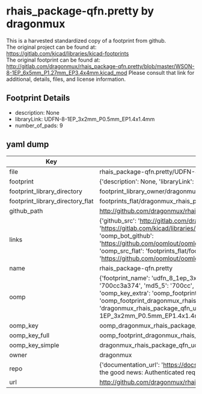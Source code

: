 # rhais_package-qfn.pretty by dragonmux  
This is a harvested standardized copy of a footprint from github.  
The original project can be found at:  
https://gitlab.com/kicad/libraries/kicad-footprints  
The original footprint can be found at:
http://gitlab.com/dragonmux/rhais_package-qfn.pretty/blob/master/WSON-8-1EP_6x5mm_P1.27mm_EP3.4x4mm.kicad_mod
Please consult that link for additional, details, files, and license information.  
## Footprint Details
* description: None  
* libraryLink: UDFN-8-1EP_3x2mm_P0.5mm_EP1.4x1.4mm  
* number_of_pads: 9  
## yaml dump  
| Key | Value |  
| --- | --- |  
| file | rhais_package-qfn.pretty/UDFN-8-1EP_3x2mm_P0.5mm_EP1.4x1.4mm.kicad_mod |  
| footprint | {'description': None, 'libraryLink': 'UDFN-8-1EP_3x2mm_P0.5mm_EP1.4x1.4mm', 'number_of_pads': 9} |  
| footprint_library_directory | footprint_library_owner/dragonmux_rhais_package-qfn.pretty |  
| footprint_library_directory_flat | footprints_flat/dragonmux_rhais_package_qfn_udfn_8_1ep_3x2mm_p0_5mm_ep1_4x1_4mm/working |  
| github_path | http://github.com/dragonmux/rhais_package-qfn.pretty/blob/master/UDFN-8-1EP_3x2mm_P0.5mm_EP1.4x1.4mm.kicad_mod |  
| links | {'github_src': 'http://gitlab.com/dragonmux/rhais_package-qfn.pretty/blob/master/WSON-8-1EP_6x5mm_P1.27mm_EP3.4x4mm.kicad_mod', 'github_src_repo': 'https://gitlab.com/kicad/libraries/kicad-footprints', 'oomp_bot': 'footprints/dragonmux_rhais_package_qfn_udfn_8_1ep_3x2mm_p0_5mm_ep1_4x1_4mm/working', 'oomp_bot_github': 'https://github.com/oomlout/oomlout_oomp_footprint_bot/tree/main/footprints/dragonmux_rhais_package_qfn_udfn_8_1ep_3x2mm_p0_5mm_ep1_4x1_4mm/working', 'oomp_src_flat': 'footprints_flat/footprints_flat/dragonmux_rhais_package_qfn_udfn_8_1ep_3x2mm_p0_5mm_ep1_4x1_4mm/working', 'oomp_src_flat_github': 'https://github.com/oomlout/oomlout_oomp_footprint_src/tree/main/footprints_flat/dragonmux_rhais_package_qfn_udfn_8_1ep_3x2mm_p0_5mm_ep1_4x1_4mm/working'} |  
| name | rhais_package-qfn.pretty |  
| oomp | {'footprint_name': 'udfn_8_1ep_3x2mm_p0_5mm_ep1_4x1_4mm', 'library_name': 'rhais_package_qfn', 'md5': '700cc3a37497b2e79badddf4165ccf93', 'md5_10': '700cc3a374', 'md5_5': '700cc', 'md5_6': '700cc3', 'oomp_key': 'oomp_dragonmux_rhais_package_qfn_udfn_8_1ep_3x2mm_p0_5mm_ep1_4x1_4mm', 'oomp_key_extra': 'oomp_footprint_dragonmux_rhais_package_qfn_udfn_8_1ep_3x2mm_p0_5mm_ep1_4x1_4mm', 'oomp_key_full': 'oomp_footprint_dragonmux_rhais_package_qfn_udfn_8_1ep_3x2mm_p0_5mm_ep1_4x1_4mm_700cc3', 'oomp_key_simple': 'dragonmux_rhais_package_qfn_udfn_8_1ep_3x2mm_p0_5mm_ep1_4x1_4mm', 'original_filename': 'rhais_package-qfn.pretty/UDFN-8-1EP_3x2mm_P0.5mm_EP1.4x1.4mm.kicad_mod', 'owner_name': 'dragonmux'} |  
| oomp_key | oomp_dragonmux_rhais_package_qfn_udfn_8_1ep_3x2mm_p0_5mm_ep1_4x1_4mm |  
| oomp_key_full | oomp_footprint_dragonmux_rhais_package_qfn_udfn_8_1ep_3x2mm_p0_5mm_ep1_4x1_4mm |  
| oomp_key_simple | dragonmux_rhais_package_qfn_udfn_8_1ep_3x2mm_p0_5mm_ep1_4x1_4mm |  
| owner | dragonmux |  
| repo | {'documentation_url': 'https://docs.github.com/rest/overview/resources-in-the-rest-api#rate-limiting', 'message': "API rate limit exceeded for 84.66.173.59. (But here's the good news: Authenticated requests get a higher rate limit. Check out the documentation for more details.)"} |  
| url | http://github.com/dragonmux/rhais_package-qfn.pretty |  

